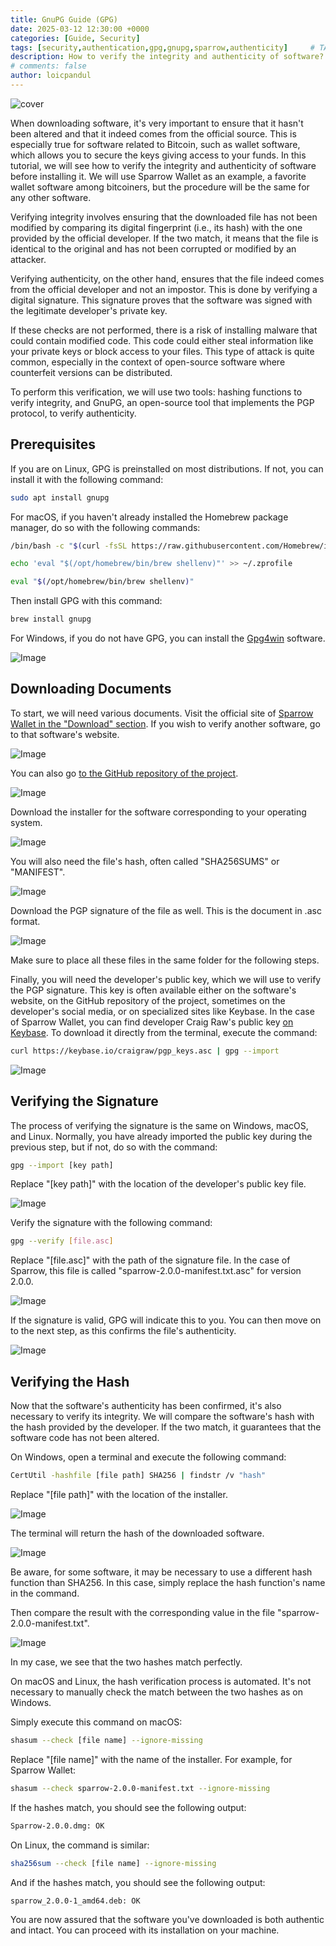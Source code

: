 ```yaml
---
title: GnuPG Guide (GPG)
date: 2025-03-12 12:30:00 +0000
categories: [Guide, Security]
tags: [security,authentication,gpg,gnupg,sparrow,authenticity]     # TAG names should always be lowercase
description: How to verify the integrity and authenticity of software?
# comments: false
author: loicpandul
---
```


![cover](/assets/img/gpg-guide-images/cover.webp)

When downloading software, it's very important to ensure that it hasn't been altered and that it indeed comes from the official source. This is especially true for software related to Bitcoin, such as wallet software, which allows you to secure the keys giving access to your funds. In this tutorial, we will see how to verify the integrity and authenticity of software before installing it. We will use Sparrow Wallet as an example, a favorite wallet software among bitcoiners, but the procedure will be the same for any other software.

Verifying integrity involves ensuring that the downloaded file has not been modified by comparing its digital fingerprint (i.e., its hash) with the one provided by the official developer. If the two match, it means that the file is identical to the original and has not been corrupted or modified by an attacker.

Verifying authenticity, on the other hand, ensures that the file indeed comes from the official developer and not an impostor. This is done by verifying a digital signature. This signature proves that the software was signed with the legitimate developer's private key.

If these checks are not performed, there is a risk of installing malware that could contain modified code. This code could either steal information like your private keys or block access to your files. This type of attack is quite common, especially in the context of open-source software where counterfeit versions can be distributed.

To perform this verification, we will use two tools: hashing functions to verify integrity, and GnuPG, an open-source tool that implements the PGP protocol, to verify authenticity.

## Prerequisites

If you are on Linux, GPG is preinstalled on most distributions. If not, you can install it with the following command:

```bash
sudo apt install gnupg
```

For macOS, if you haven't already installed the Homebrew package manager, do so with the following commands:

```bash
/bin/bash -c "$(curl -fsSL https://raw.githubusercontent.com/Homebrew/install/HEAD/install.sh)"
```

```bash
echo 'eval "$(/opt/homebrew/bin/brew shellenv)"' >> ~/.zprofile
```

```bash
eval "$(/opt/homebrew/bin/brew shellenv)"
```

Then install GPG with this command:

```bash
brew install gnupg
```

For Windows, if you do not have GPG, you can install the [Gpg4win](https://www.gpg4win.org/) software.

![Image](/assets/img/gpg-guide-images/01.webp)

## Downloading Documents

To start, we will need various documents. Visit the official site of [Sparrow Wallet in the "Download" section](https://sparrowwallet.com/download/). If you wish to verify another software, go to that software's website.

![Image](/assets/img/gpg-guide-images/02.webp)

You can also go [to the GitHub repository of the project](https://github.com/sparrowwallet/sparrow/releases).

![Image](/assets/img/gpg-guide-images/03.webp)

Download the installer for the software corresponding to your operating system.

![Image](/assets/img/gpg-guide-images/04.webp)

You will also need the file's hash, often called "SHA256SUMS" or "MANIFEST".

![Image](/assets/img/gpg-guide-images/05.webp)

Download the PGP signature of the file as well. This is the document in .asc format.

![Image](/assets/img/gpg-guide-images/06.webp)

Make sure to place all these files in the same folder for the following steps.

Finally, you will need the developer's public key, which we will use to verify the PGP signature. This key is often available either on the software's website, on the GitHub repository of the project, sometimes on the developer's social media, or on specialized sites like Keybase. In the case of Sparrow Wallet, you can find developer Craig Raw's public key [on Keybase](https://keybase.io/craigraw). To download it directly from the terminal, execute the command:

```bash
curl https://keybase.io/craigraw/pgp_keys.asc | gpg --import
```

![Image](/assets/img/gpg-guide-images/07.webp)

## Verifying the Signature

The process of verifying the signature is the same on Windows, macOS, and Linux. Normally, you have already imported the public key during the previous step, but if not, do so with the command:

```bash
gpg --import [key path]
```

Replace "[key path]" with the location of the developer's public key file.

![Image](/assets/img/gpg-guide-images/08.webp)

Verify the signature with the following command:

```bash
gpg --verify [file.asc]
```

Replace "[file.asc]" with the path of the signature file. In the case of Sparrow, this file is called "sparrow-2.0.0-manifest.txt.asc" for version 2.0.0.

![Image](/assets/img/gpg-guide-images/09.webp)

If the signature is valid, GPG will indicate this to you. You can then move on to the next step, as this confirms the file's authenticity.

![Image](/assets/img/gpg-guide-images/10.webp)

## Verifying the Hash

Now that the software's authenticity has been confirmed, it's also necessary to verify its integrity. We will compare the software's hash with the hash provided by the developer. If the two match, it guarantees that the software code has not been altered.

On Windows, open a terminal and execute the following command:

```bash
CertUtil -hashfile [file path] SHA256 | findstr /v "hash"
```

Replace "[file path]" with the location of the installer.

![Image](/assets/img/gpg-guide-images/11.webp)

The terminal will return the hash of the downloaded software.

![Image](/assets/img/gpg-guide-images/12.webp)

Be aware, for some software, it may be necessary to use a different hash function than SHA256. In this case, simply replace the hash function's name in the command.

Then compare the result with the corresponding value in the file "sparrow-2.0.0-manifest.txt".

![Image](/assets/img/gpg-guide-images/13.webp)

In my case, we see that the two hashes match perfectly.

On macOS and Linux, the hash verification process is automated. It's not necessary to manually check the match between the two hashes as on Windows.

Simply execute this command on macOS:

```bash
shasum --check [file name] --ignore-missing
```

Replace "[file name]" with the name of the installer. For example, for Sparrow Wallet:

```bash
shasum --check sparrow-2.0.0-manifest.txt --ignore-missing
```

If the hashes match, you should see the following output:

```bash
Sparrow-2.0.0.dmg: OK
```

On Linux, the command is similar:

```bash
sha256sum --check [file name] --ignore-missing
```

And if the hashes match, you should see the following output:

```bash
sparrow_2.0.0-1_amd64.deb: OK
```

You are now assured that the software you've downloaded is both authentic and intact. You can proceed with its installation on your machine.